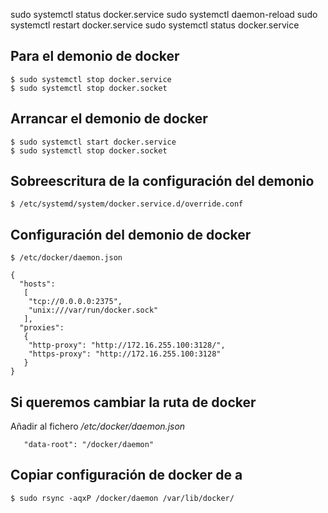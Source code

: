 sudo  systemctl status docker.service
sudo  systemctl daemon-reload
sudo  systemctl restart docker.service
sudo  systemctl status docker.service

## Para el demonio de docker
    
    $ sudo systemctl stop docker.service
    $ sudo systemctl stop docker.socket

## Arrancar el demonio de docker
    
    $ sudo systemctl start docker.service
    $ sudo systemctl stop docker.socket

## Sobreescritura de la configuración del demonio

    $ /etc/systemd/system/docker.service.d/override.conf

## Configuración del demonio de docker

    $ /etc/docker/daemon.json    

```
{
  "hosts":
   [
    "tcp://0.0.0.0:2375",
    "unix:///var/run/docker.sock"
   ],
  "proxies":
   {
    "http-proxy": "http://172.16.255.100:3128/",
    "https-proxy": "http://172.16.255.100:3128"
   }
}   
```

## Si queremos cambiar la ruta de docker

Añadir al fichero _/etc/docker/daemon.json_

```
   "data-root": "/docker/daemon"
```

## Copiar configuración de docker de <origen> a <destino>

    $ sudo rsync -aqxP /docker/daemon /var/lib/docker/